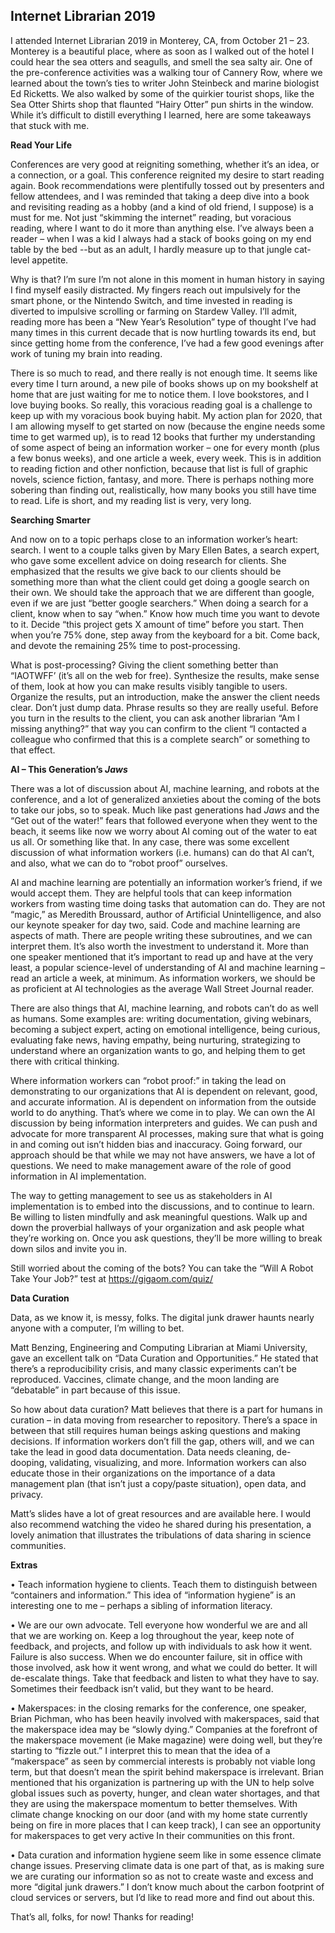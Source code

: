 ## Internet Librarian 2019


I attended Internet Librarian 2019 in Monterey, CA, from October 21 – 23. Monterey is a beautiful place, where as soon as I walked out of the hotel I could hear the sea otters and seagulls, and smell the sea salty air. One of the pre-conference activities was a walking tour of Cannery Row, where we learned about the town’s ties to writer John Steinbeck and marine biologist Ed Ricketts. We also walked by some of the quirkier tourist shops, like the Sea Otter Shirts shop that flaunted “Hairy Otter” pun shirts in the window. While it’s difficult to distill everything I learned, here are some takeaways that stuck with me. 


**Read Your Life**

Conferences are very good at reigniting something, whether it’s an idea, or a connection, or a goal. This conference reignited my desire to start reading again. Book recommendations were plentifully tossed out by presenters and fellow attendees, and I was reminded that taking a deep dive into a book and revisiting reading as a hobby (and a kind of old friend, I suppose) is a must for me. Not just “skimming the internet” reading, but voracious reading, where I want to do it more than anything else. I’ve always been a reader – when I was a kid I always had a stack of books going on my end table by the bed --but as an adult, I hardly measure up to that jungle cat-level appetite. 

Why is that? I’m sure I’m not alone in this moment in human history in saying I find myself easily distracted. My fingers reach out impulsively for the smart phone, or the Nintendo Switch, and time invested in reading is diverted to impulsive scrolling or farming on Stardew Valley. I’ll admit, reading more has been a “New Year’s Resolution” type of thought I’ve had many times in this current decade that is now hurtling towards its end, but since getting home from the conference, I’ve had a few good evenings after work of tuning my brain into reading. 

There is so much to read, and there really is not enough time. It seems like every time I turn around, a new pile of books shows up on my bookshelf at home that are just waiting for me to notice them. I love bookstores, and I love buying books. So really, this voracious reading goal is a challenge to keep up with my voracious book buying habit. My action plan for 2020, that I am allowing myself to get started on now (because the engine needs some time to get warmed up), is to read 12 books that further my understanding of some aspect of being an information worker – one for every month (plus a few bonus weeks), and one article a week, every week. This is in addition to reading fiction and other nonfiction, because that list is full of graphic novels, science fiction, fantasy, and more. There is perhaps nothing more sobering than finding out, realistically, how many books you still have time to read. Life is short, and my reading list is very, very long. 

**Searching Smarter**

And now on to a topic perhaps close to an information worker’s heart: search. I went to a couple talks given by Mary Ellen Bates, a search expert, who gave some excellent advice on doing research for clients. She emphasized that the results we give back to our clients should be something more than what the client could get doing a google search on their own. We should take the approach that we are different than google, even if we are just “better google searchers.” When doing a search for a client, know when to say “when.” Know how much time you want to devote to it. Decide “this project gets X amount of time” before you start. Then when you’re 75% done, step away from the keyboard for a bit. Come back, and devote the remaining 25% time to post-processing. 

What is post-processing? Giving the client something better than “IAOTWFF’ (it’s all on the web for free). Synthesize the results, make sense of them, look at how you can make results visibly tangible to users. Organize the results, put an introduction, make the answer the client needs clear. Don’t just dump data. Phrase results so they are really useful. Before you turn in the results to the client, you can ask another librarian “Am I missing anything?” that way you can confirm to the client “I contacted a colleague who confirmed that this is a complete search” or something to that effect.


**AI – This Generation’s *Jaws***

There was a lot of discussion about AI, machine learning, and robots at the conference, and a lot of generalized anxieties about the coming of the bots to take our jobs, so to speak. Much like past generations had *Jaws* and the “Get out of the water!” fears that followed everyone when they went to the beach, it seems like now we worry about AI coming out of the water to eat us all. Or something like that. In any case, there was some excellent discussion of what information workers (i.e. humans) can do that AI can’t, and also, what we can do to “robot proof” ourselves.  

AI and machine learning are potentially an information worker’s friend, if we would accept them. They are helpful tools that can keep information workers from wasting time doing tasks that automation can do. They are not “magic,” as Meredith Broussard, author of Artificial Unintelligence, and also our keynote speaker for day two, said. Code and machine learning are aspects of math. There are people writing these subroutines, and we can interpret them. It’s also worth the investment to understand it. More than one speaker mentioned that it’s important to read up and have at the very least, a popular science-level of understanding of AI and machine learning – read an article a week, at minimum. As information workers, we should be as proficient at AI technologies as the average Wall Street Journal reader. 

There are also things that AI, machine learning, and robots can’t do as well as humans. Some examples are: writing documentation, giving webinars, becoming a subject expert, acting on emotional intelligence, being curious, evaluating fake news, having empathy, being nurturing, strategizing to understand where an organization wants to go, and helping them to get there with critical thinking. 

Where information workers can “robot proof:” in taking the lead on demonstrating to our organizations that AI is dependent on relevant, good, and accurate information. AI is dependent on information from the outside world to do anything. That’s where we come in to play. We can own the AI discussion by being information interpreters and guides. We can push and advocate for more transparent AI processes, making sure that what is going in and coming out isn’t hidden bias and inaccuracy. Going forward, our approach should be that while we may not have answers, we have a lot of questions. We need to make management aware of the role of good information in AI implementation. 

The way to getting management to see us as stakeholders in AI implementation is to embed into the discussions, and to continue to learn. Be willing to listen mindfully and ask meaningful questions. Walk up and down the proverbial hallways of your organization and ask people what they’re working on. Once you ask questions, they’ll be more willing to break down silos and invite you in.

Still worried about the coming of the bots? You can take the “Will A Robot Take Your Job?” test at https://gigaom.com/quiz/

**Data Curation**

Data, as we know it, is messy, folks. The digital junk drawer haunts nearly anyone with a computer, I’m willing to bet. 

Matt Benzing, Engineering and Computing Librarian at Miami University, gave an excellent talk on “Data Curation and Opportunities.” He stated that there’s a reproducibility crisis, and many classic experiments can’t be reproduced.  Vaccines, climate change, and the moon landing are “debatable” in part because of this issue. 

So how about data curation? Matt believes that there is a part for humans in curation – in data moving from researcher to repository. There’s a space in between that still requires human beings asking questions and making decisions. If information workers don’t fill the gap, others will, and we can take the lead in good data documentation. Data needs cleaning, de-dooping, validating, visualizing, and more. Information workers can also educate those in their organizations on the importance of a data management plan (that isn’t just a copy/paste situation), open data, and privacy. 

Matt’s slides have a lot of great resources and are available here. I would also recommend watching the video he shared during his presentation, a lovely animation that illustrates the tribulations of data sharing in science communities. 
 
**Extras**

•	Teach information hygiene to clients. Teach them to distinguish between “containers and information.” This idea of “information hygiene” is an interesting one to me – perhaps a sibling of information literacy.

•	We are our own advocate. Tell everyone how wonderful we are and all that we are working on. Keep a log throughout the year, keep note of feedback, and projects, and follow up with individuals to ask how it went. Failure is also success. When we do encounter failure, sit in office with those involved, ask how it went wrong, and what we could do better. It will de-escalate things. Take that feedback and listen to what they have to say. Sometimes their feedback isn’t valid, but they want to be heard.

•	Makerspaces: in the closing remarks for the conference, one speaker, Brian Pichman, who has been heavily involved with makerspaces, said that the makerspace idea may be “slowly dying.” Companies at the forefront of the makerspace movement (ie Make magazine) were doing well, but they’re starting to “fizzle out.” I interpret this to mean that the idea of a “makerspace” as seen by commercial interests is probably not viable long term, but that doesn’t mean the spirit behind makerspace is irrelevant. Brian mentioned that his organization is partnering up with the UN to help solve global issues such as poverty, hunger, and clean water shortages, and that they are using the makerspace momentum to better themselves. With climate change knocking on our door (and with my home state currently being on fire in more places that I can keep track), I can see an opportunity for makerspaces to get very active In their communities on this front. 

•	Data curation and information hygiene seem like in some essence climate change issues. Preserving climate data is one part of that, as is making sure we are curating our information so as not to create waste and excess and more “digital junk drawers.” I don’t know much about the carbon footprint of cloud services or servers, but I’d like to read more and find out about this. 

That’s all, folks, for now! Thanks for reading!  



